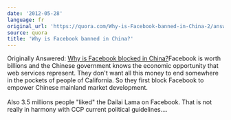 ```yaml
---
date: '2012-05-28'
language: fr
original_url: 'https://quora.com/Why-is-Facebook-banned-in-China-2/answer/Clément-Renaud'
source: quora
title: 'Why is Facebook banned in China?'
---
```


Originally Answered: [Why is Facebook blocked in
China?](http://quora.com/Why-is-Facebook-blocked-in-China?no_redirect=1)Facebook
is worth billions and the Chinese government knows the economic
opportunity that web services represent. They don\'t want all this money
to end somewhere in the pockets of people of California. So they first
block Facebook to empower Chinese mainland market development.\
\
Also 3.5 millions people \"liked\" the Dailai Lama on Facebook. That is
not really in harmony with CCP current political guidelines\....
